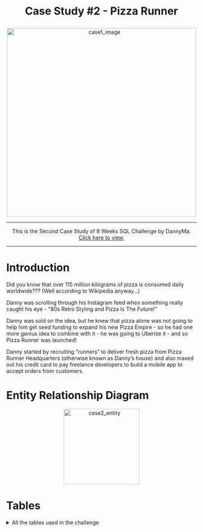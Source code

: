 <h1><p align="center">Case Study #2 - Pizza Runner</p></h1>

<div align='center'><img src='https://8weeksqlchallenge.com/images/case-study-designs/2.png' alt="case1_image" width="500"/></div>
<hr>
<p align='center'>This is the Second Case Study of 8 Weeks SQL Challenge by DannyMa.
<a href="https://8weeksqlchallenge.com/case-study-2/" rel="nofollow">Click here to view.</a>
</p>
<hr>


# Introduction
Did you know that over 115 million kilograms of pizza is consumed daily worldwide??? (Well according to Wikipedia anyway…)

Danny was scrolling through his Instagram feed when something really caught his eye - “80s Retro Styling and Pizza Is The Future!”

Danny was sold on the idea, but he knew that pizza alone was not going to help him get seed funding to expand his new Pizza Empire - so he had one more genius idea to combine with it - he was going to Uberize it - and so Pizza Runner was launched!

Danny started by recruiting “runners” to deliver fresh pizza from Pizza Runner Headquarters (otherwise known as Danny’s house) and also maxed out his credit card to pay freelance developers to build a mobile app to accept orders from customers.

# Entity Relationship Diagram
<div align='center'><img src="https://github.com/Batchaaaaan/SQL_challenge/Case#2_Pizza_Runner/images/case2_entity.png" alt='case2_entity' width='200'></div>

# Tables
<details><summary> All the tables used in the challenge</summary>
   
### Table 1: runners
   
 <table>
  <thead>
    <tr>
      <th>runner_id</th>
      <th>registration_date</th>
    </tr>
  </thead>
  <tbody>
    <tr>
      <td>1</td>
      <td>2021-01-01</td>
    </tr>
    <tr>
      <td>2</td>
      <td>2021-01-03</td>
    </tr>
    <tr>
      <td>3</td>
      <td>2021-01-08</td>
    </tr>
    <tr>
      <td>4</td>
      <td>2021-01-15</td>
    </tr>
  </tbody>
</table>
<hr>

### Table 2: customer_orders

<table>
    <thead>
      <tr>
        <th>order_id</th>
        <th>customer_id</th>
        <th>pizza_id</th>
        <th>exclusions</th>
        <th>extras</th>
        <th>order_time</th>
      </tr>
    </thead>
    <tbody>
      <tr>
        <td>1</td>
        <td>101</td>
        <td>1</td>
        <td>&nbsp;</td>
        <td>&nbsp;</td>
        <td>2021-01-01 18:05:02</td>
      </tr>
      <tr>
        <td>2</td>
        <td>101</td>
        <td>1</td>
        <td>&nbsp;</td>
        <td>&nbsp;</td>
        <td>2021-01-01 19:00:52</td>
      </tr>
      <tr>
        <td>3</td>
        <td>102</td>
        <td>1</td>
        <td>&nbsp;</td>
        <td>&nbsp;</td>
        <td>2021-01-02 23:51:23</td>
      </tr>
      <tr>
        <td>3</td>
        <td>102</td>
        <td>2</td>
        <td>&nbsp;</td>
        <td>NaN</td>
        <td>2021-01-02 23:51:23</td>
      </tr>
      <tr>
        <td>4</td>
        <td>103</td>
        <td>1</td>
        <td>4</td>
        <td>&nbsp;</td>
        <td>2021-01-04 13:23:46</td>
      </tr>
      <tr>
        <td>4</td>
        <td>103</td>
        <td>1</td>
        <td>4</td>
        <td>&nbsp;</td>
        <td>2021-01-04 13:23:46</td>
      </tr>
      <tr>
        <td>4</td>
        <td>103</td>
        <td>2</td>
        <td>4</td>
        <td>&nbsp;</td>
        <td>2021-01-04 13:23:46</td>
      </tr>
      <tr>
        <td>5</td>
        <td>104</td>
        <td>1</td>
        <td>null</td>
        <td>1</td>
        <td>2021-01-08 21:00:29</td>
      </tr>
      <tr>
        <td>6</td>
        <td>101</td>
        <td>2</td>
        <td>null</td>
        <td>null</td>
        <td>2021-01-08 21:03:13</td>
      </tr>
      <tr>
        <td>7</td>
        <td>105</td>
        <td>2</td>
        <td>null</td>
        <td>1</td>
        <td>2021-01-08 21:20:29</td>
      </tr>
      <tr>
        <td>8</td>
        <td>102</td>
        <td>1</td>
        <td>null</td>
        <td>null</td>
        <td>2021-01-09 23:54:33</td>
      </tr>
      <tr>
        <td>9</td>
        <td>103</td>
        <td>1</td>
        <td>4</td>
        <td>1, 5</td>
        <td>2021-01-10 11:22:59</td>
      </tr>
      <tr>
        <td>10</td>
        <td>104</td>
        <td>1</td>
        <td>null</td>
        <td>null</td>
        <td>2021-01-11 18:34:49</td>
      </tr>
      <tr>
        <td>10</td>
        <td>104</td>
        <td>1</td>
        <td>2, 6</td>
        <td>1, 4</td>
        <td>2021-01-11 18:34:49</td>
      </tr>
    </tbody>
  </table>
<hr>

### Table 3: runner_orders

<table>
    <thead>
      <tr>
        <th>order_id</th>
        <th>runner_id</th>
        <th>pickup_time</th>
        <th>distance</th>
        <th>duration</th>
        <th>cancellation</th>
      </tr>
    </thead>
    <tbody>
      <tr>
        <td>1</td>
        <td>1</td>
        <td>2021-01-01 18:15:34</td>
        <td>20km</td>
        <td>32 minutes</td>
        <td>&nbsp;</td>
      </tr>
      <tr>
        <td>2</td>
        <td>1</td>
        <td>2021-01-01 19:10:54</td>
        <td>20km</td>
        <td>27 minutes</td>
        <td>&nbsp;</td>
      </tr>
      <tr>
        <td>3</td>
        <td>1</td>
        <td>2021-01-03 00:12:37</td>
        <td>13.4km</td>
        <td>20 mins</td>
        <td>NaN</td>
      </tr>
      <tr>
        <td>4</td>
        <td>2</td>
        <td>2021-01-04 13:53:03</td>
        <td>23.4</td>
        <td>40</td>
        <td>NaN</td>
      </tr>
      <tr>
        <td>5</td>
        <td>3</td>
        <td>2021-01-08 21:10:57</td>
        <td>10</td>
        <td>15</td>
        <td>NaN</td>
      </tr>
      <tr>
        <td>6</td>
        <td>3</td>
        <td>null</td>
        <td>null</td>
        <td>null</td>
        <td>Restaurant Cancellation</td>
      </tr>
      <tr>
        <td>7</td>
        <td>2</td>
        <td>2020-01-08 21:30:45</td>
        <td>25km</td>
        <td>25mins</td>
        <td>null</td>
      </tr>
      <tr>
        <td>8</td>
        <td>2</td>
        <td>2020-01-10 00:15:02</td>
        <td>23.4 km</td>
        <td>15 minute</td>
        <td>null</td>
      </tr>
      <tr>
        <td>9</td>
        <td>2</td>
        <td>null</td>
        <td>null</td>
        <td>null</td>
        <td>Customer Cancellation</td>
      </tr>
      <tr>
        <td>10</td>
        <td>1</td>
        <td>2020-01-11 18:50:20</td>
        <td>10km</td>
        <td>10minutes</td>
        <td>null</td>
      </tr>
    </tbody>
  </table>
  <hr>
  
  ### Table 4: pizza_names
    
  <table>
    <thead>
      <tr>
        <th>pizza_id</th>
        <th>pizza_name</th>
      </tr>
    </thead>
    <tbody>
      <tr>
        <td>1</td>
        <td>Meat Lovers</td>
      </tr>
      <tr>
        <td>2</td>
        <td>Vegetarian</td>
      </tr>
    </tbody>
  </table>
  <hr>
  
  ### Table 5: pizza_recipes

  <table>
    <thead>
      <tr>
        <th>pizza_id</th>
        <th>toppings</th>
      </tr>
    </thead>
    <tbody>
      <tr>
        <td>1</td>
        <td>1, 2, 3, 4, 5, 6, 8, 10</td>
      </tr>
      <tr>
        <td>2</td>
        <td>4, 6, 7, 9, 11, 12</td>
      </tr>
    </tbody>
  </table>
  <hr>

  ### Table 6: pizza_toppings

  <table>
    <thead>
      <tr>
        <th>topping_id</th>
        <th>topping_name</th>
      </tr>
    </thead>
    <tbody>
      <tr>
        <td>1</td>
        <td>Bacon</td>
      </tr>
      <tr>
        <td>2</td>
        <td>BBQ Sauce</td>
      </tr>
      <tr>
        <td>3</td>
        <td>Beef</td>
      </tr>
      <tr>
        <td>4</td>
        <td>Cheese</td>
      </tr>
      <tr>
        <td>5</td>
        <td>Chicken</td>
      </tr>
      <tr>
        <td>6</td>
        <td>Mushrooms</td>
      </tr>
      <tr>
        <td>7</td>
        <td>Onions</td>
      </tr>
      <tr>
        <td>8</td>
        <td>Pepperoni</td>
      </tr>
      <tr>
        <td>9</td>
        <td>Peppers</td>
      </tr>
      <tr>
        <td>10</td>
        <td>Salami</td>
      </tr>
      <tr>
        <td>11</td>
        <td>Tomatoes</td>
      </tr>
      <tr>
        <td>12</td>
        <td>Tomato Sauce</td>
      </tr>
    </tbody>
  </table>

  </details>

  
